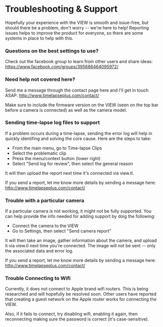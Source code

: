 # Troubleshooting & Support

Hopefully your experience with the VIEW is smooth and issue-free, but should there be a problem, don't worry -- we're here to help!  Reporting issues helps to improve the product for everyone, so there are some systems in place to help with this.

### Questions on the best settings to use?
Check out the facebook group to learn from other users and share ideas: https://www.facebook.com/groups/395686464095972/

### Need help not covered here?
Send me a message through the contact page here and I'll get in touch ASAP: http://www.timelapseplus.com/contact/

Make sure to include the firmware version on the VIEW (seen on the top bar before a camera is connected) as well as the camera model.

### Sending time-lapse log files to support
If a problem occurs during a time-lapse, sending the error log will help in quickly identifing and solving the core cause.  Here are the steps to take:

- From the main menu, go to Time-lapse Clips
- Select the problematic clip
- Press the menu/context button (lower right)
- Select "Send log for review", then select the general reason

It will then upload the report next time it's connected via view.tl.

If you send a report, let me know more details by sending a message here: http://www.timelapseplus.com/contact/

### Trouble with a particular camera
If a particular camera is not working, it might not be fully supported.  You can help provide the info needed for adding support by doig the following:

- Connect the camera to the VIEW
- Go to Settings, then select "Send camera report"

It will then take an image, gather information about the camera, and upload it via view.tl next time you're connected.  The image will not be sent -- only the associated data and error log.

If you send a report, let me know more details by sending a message here: http://www.timelapseplus.com/contact/

### Trouble Connecting to Wifi
Currently, it does not connect to Apple brand wifi routers.  This is being researched and will hopefully be resolved soon.  Other users have reported that creating a guest network on the Apple router works for connecting the VIEW.

Also, if it fails to connect, try disabling wifi, enabling it again, then reconnecting making sure the password is correct (it's case-sensitive).
